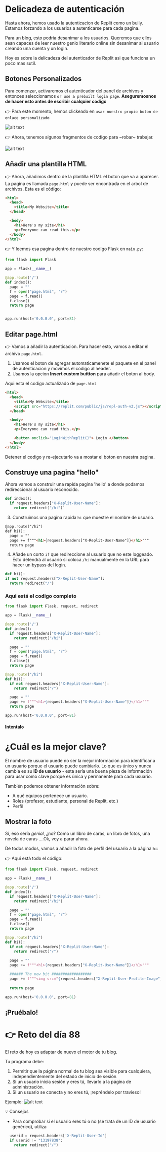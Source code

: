 # Delicadeza de autenticación

Hasta ahora, hemos usado la autenticacion de Replit como un bully. Estamos forzando a los usuarios a autenticarse para cada pagina.

Para un blog, esto podria desanimar a los usuarios. Queremos que ellos sean capaces de leer nuestro genio literario online sin desanimar al usuario creando una cuenta y un login.

Hoy es sobre la delicadeza del autenticador de Replit asi que funciona un poco mas sutil.

## Botones Personalizados

Para comenzar, activaremos el autenticador del panel de archivos y entonces seleccionamos `or use a prebuilt login page`. **Aseguremosnos de hacer esto antes de escribir cualquier codigo**

:point_right: Para este momento, hemos clickeado en `usar nuestro propio boton de enlace personalizado`

![alt text](image.png)

:point_right: Ahora, tenemos algunos fragmentos de codigo para ~robar~ trabajar.

![alt text](image-1.png)

## Añadir una plantilla HTML

:point_right: Ahora, añadimos dentro de la plantilla HTML el boton que va a aparecer. La pagina es llamada `page.html` y puede ser encontrada en el arbol de archivos. Esta es el código:

```html
<html>
  <head>
    <title>My Website</title>
  </head>

  <body>
    <h1>Here's my site</h1>
    <p>Everyone can read this.</p>
  </body>  
</html>
```

:point_right: Y leemos esa pagina dentro de nuestro codigo Flask en `main.py`:

```python
from flask import Flask

app = Flask(__name__)

@app.route('/')
def index():
  page = ""
  f = open("page.html", "r")
  page = f.read()
  f.close()
  return page


app.run(host='0.0.0.0', port=81)
```

## Editar page.html

:point_right: Vamos a añadir la autenticacion. Para hacer esto, vamos a editar el archivo `page.html`.

1. Usamos el boton de agregar automaticamenete el paquete en el panel de autenticacion y movimos el codigo al header.
2. Usamos la opcion **Insert custom buttton** para añadir el boton al body.

Aqui esta el codigo actualizado de `page.html`

```html
<html>
  <head>
    <title>My Website</title>
    <script src="https://replit.com/public/js/repl-auth-v2.js"></script>
  </head>

  <body>
    <h1>Here's my site</h1>
    <p>Everyone can read this.</p>

    <button onclick="LoginWithReplit()"> Login </button>
  </body> 
</html>
```

Detener el codigo y re-ejecutarlo va a mostar el boton en nuestra pagina.

## Construye una pagina "hello"

Ahora vamos a construir una rapida pagina 'hello' a donde podamos redireccionar al usuario reconocido.

```python
def index():
  if request.headers["X-Replit-User-Name"]:
    return redirect("/hi")`
```

3. Construimos una pagina rapida `hi` que muestre el nombre de usuario.

```html
@app.route("/hi")
def hi():
  page = ""
  page += f"""<h1>{request.headers["X-Replit-User-Name"]}</h1>"""
  return page
```

4. Añade un corto `if` que redireccione al usuario que no este loggeado. Esto detendrá al usuario si coloca `/hi` manualmente en la URL para hacer un bypass del login.
```python
def hi():
if not request.headers["X-Replit-User-Name"]:
  return redirect("/")
```

### Aqui está el codigo completo

```python
from flask import Flask, request, redirect

app = Flask(__name__)

@app.route('/')
def index():
  if request.headers["X-Replit-User-Name"]:
    return redirect("/hi")

  page = ""
  f = open("page.html", "r")
  page = f.read()
  f.close()
  return page

@app.route("/hi")
def hi():
  if not request.headers["X-Replit-User-Name"]:
    return redirect("/")

  page = ""
  page += f"""<h1>{request.headers["X-Replit-User-Name"]}</h1>"""
  return page

app.run(host='0.0.0.0', port=81)
```

#### Intentalo

##

# ¿Cuál es la mejor clave?

El nombre de usuario puede no ser la mejor información para identificar a un usuario porque el usuario puede cambiarlo. Lo que es único y nunca cambia es su **ID de usuario** - esta sería una buena pieza de información para usar como clave porque es única y permanente para cada usuario.

También podemos obtener información sobre:
- A qué equipos pertenece un usuario.
- Roles (profesor, estudiante, personal de Replit, etc.)
- Perfil

## Mostrar la foto

Sí, eso sería *genial*, ¿no? Como un libro de caras, un libro de fotos, una novela de caras ....Ok, voy a parar ahora.

De todos modos, vamos a añadir la foto de perfil del usuario a la página `hi`:

👉 Aquí está todo el código:

```python
from flask import Flask, request, redirect

app = Flask(__name__)

@app.route('/')
def index():
  if request.headers["X-Replit-User-Name"]:
    return redirect("/hi")

  page = ""
  f = open("page.html", "r")
  page = f.read()
  f.close()
  return page

@app.route("/hi")
def hi():
  if not request.headers["X-Replit-User-Name"]:
    return redirect("/")
  
  page = ""
  page += f"""<h1>{request.headers["X-Replit-User-Name"]}</h1>"""

  ###### The new bit ##################
  page += f"""<img src="{request.headers["X-Replit-User-Profile-Image"]}" width="200">"""
  
  return page

app.run(host='0.0.0.0', port=81)
```

## ¡Pruébalo!
# 👉 Reto del día 88

El reto de hoy es adaptar de nuevo el motor de tu blog.

Tu programa debe:

1. Permitir que la página normal de tu blog sea visible para cualquiera, independientemente del estado de inicio de sesión.
2. Si un usuario inicia sesión y eres tú, llevarlo a la página de administración.
3. Si un usuario se conecta y no eres tú, ¡repréndelo por travieso! 

Ejemplo:
![alt text](image-2.png)


<detalles> <sumario> 💡 Consejos </sumario>

- Para comprobar si el usuario eres tú o no (se trata de un ID de usuario genérico), utiliza
  
```python
  userid = request.headers['X-Replit-User-Id']
  if userid != "13197838":
    return redirect("/")
```
</detalles>
